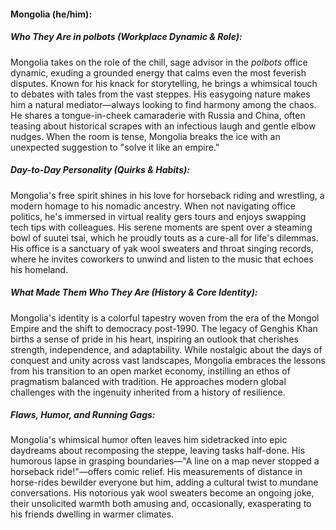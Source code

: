 #### Mongolia (he/him):  

##### Who They Are in *polbots* (Workplace Dynamic & Role):  
Mongolia takes on the role of the chill, sage advisor in the *polbots* office dynamic, exuding a grounded energy that calms even the most feverish disputes. Known for his knack for storytelling, he brings a whimsical touch to debates with tales from the vast steppes. His easygoing nature makes him a natural mediator—always looking to find harmony among the chaos. He shares a tongue-in-cheek camaraderie with Russia and China, often teasing about historical scrapes with an infectious laugh and gentle elbow nudges. When the room is tense, Mongolia breaks the ice with an unexpected suggestion to "solve it like an empire."

##### Day-to-Day Personality (Quirks & Habits):  
Mongolia's free spirit shines in his love for horseback riding and wrestling, a modern homage to his nomadic ancestry. When not navigating office politics, he's immersed in virtual reality gers tours and enjoys swapping tech tips with colleagues. His serene moments are spent over a steaming bowl of suutei tsai, which he proudly touts as a cure-all for life's dilemmas. His office is a sanctuary of yak wool sweaters and throat singing records, where he invites coworkers to unwind and listen to the music that echoes his homeland.

##### What Made Them Who They Are (History & Core Identity):  
Mongolia's identity is a colorful tapestry woven from the era of the Mongol Empire and the shift to democracy post-1990. The legacy of Genghis Khan births a sense of pride in his heart, inspiring an outlook that cherishes strength, independence, and adaptability. While nostalgic about the days of conquest and unity across vast landscapes, Mongolia embraces the lessons from his transition to an open market economy, instilling an ethos of pragmatism balanced with tradition. He approaches modern global challenges with the ingenuity inherited from a history of resilience.

##### Flaws, Humor, and Running Gags:  
Mongolia's whimsical humor often leaves him sidetracked into epic daydreams about recomposing the steppe, leaving tasks half-done. His humorous lapse in grasping boundaries—"A line on a map never stopped a horseback ride!"—offers comic relief. His measurements of distance in horse-rides bewilder everyone but him, adding a cultural twist to mundane conversations. His notorious yak wool sweaters become an ongoing joke, their unsolicited warmth both amusing and, occasionally, exasperating to his friends dwelling in warmer climates.